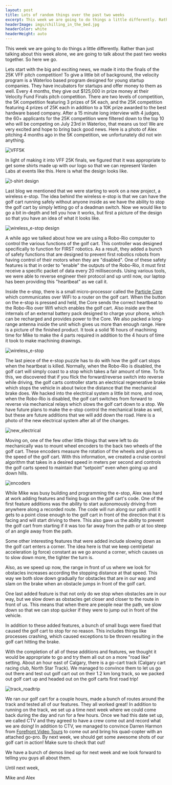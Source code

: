 ```yaml
---
layout: post
title: Lots of random things over the past two weeks
excerpt: This week we are going to do things a little differently. Rather than just talking about this week alone, we are going to talk about the past two weeks together. So here we go.
headerImage: imgs/chilling_in_the_bed.jpg
headerColor: white
headerHeight: auto
---
```


This week we are going to do things a little differently. Rather than just talking about this week alone, we are going to talk about the past two weeks together. So here we go.

Lets start with the big and exciting news, we made it into the finals of the 25K VFF pitch competition! To give a little bit of background, the velocity program is a Waterloo based program designed for young startup companies. They have incubators for startups and offer money to them as well. Every 4 months, they give out $125,000 in prize money at their Velocity Fund Finals pitch competition. There are two levels of competition, the 5K competition featuring 3 prizes of 5K each, and the 25K competition featuring 4 prizes of 25K each in addition to a 10K prize awarded to the best hardware based company. After a 15 minute long interview with 4 judges, the 60+ applicants for the 25K competition were filtered down to the top 10 who will be competing on July 23rd in Waterloo, that means us too!  We are very excited and hope to bring back good news. Here is a photo of Alex pitching 4 months ago in the 5K competition, we unfortunately did not win anything.

![VFF5K](imgs/VFF5K.jpg)

In light of making it into VFF 25K finals, we figured that it was appropriate to get some shirts made up with our logo so that we can represent Varden Labs at events like this. Here is what the design looks like.

![t-shirt design](imgs/t-shirts.jpg)

Last blog we mentioned that we were starting to work on a new project, a wireless e-stop. The idea behind the wireless e-stop is that we can have the golf cart running safely without anyone inside as we have the ability to stop the golf cart by simply letting go of a deadman switch. Now we would like to go a bit in-depth and tell you how it works, but first a picture of the design so that you have an idea of what it looks like.

![wireless_e-stop design](imgs/wireless_e-stop_design.jpg)

A while ago we talked about how we are using a Robo-Rio computer to control the various functions of the golf cart. This controller was designed specifically to function for FIRST robotics. As a result, they added a bunch of safety functions that are designed to prevent first robotics robots from having control of their motors when they are "disabled". One of these safety features is that in order to "enable" the outputs of the Robo-Rio, it must first receive a specific packet of data every 20 milliseconds. Using various tools, we were able to reverse engineer their protocol and up until now, our laptop has been providing this "heartbeat" as we call it.

Inside the e-stop, there is a small micro-processor called the [Particle Core](https://store.particle.io) which communicates over WiFi to a router on the golf cart. When the button on the e-stop is pressed and held, the Core sends the correct heartbeat to the Robo-Rio over Wifi which enables the golf cart.  Also inside are the internals of an external battery pack designed to charge your phone, which can be recharged and provides power to the Core. We also packed a long-range antenna inside the unit which gives us more than enough range. Here is a picture of the finished product. It took a solid 16 hours of machining time for Mike to make the 4 parts required in addition to the 4 hours of time it took to make machining drawings.

![wireless_e-stop](imgs/wireless_e-stop.jpg)

The last piece of the e-stop puzzle has to do with how the golf cart stops when the heartbeat is killed. Normally, when the Robo-Rio is disabled, the golf cart will simply coast to a stop which takes a fair amount of time. To fix this, we discovered that if you flick the forward/reverse switch into reverse while driving, the golf carts controller starts an electrical regenerative brake which stops the vehicle in about twice the distance that the mechanical brake does. We hacked into the electrical system a little bit more, and now, when the Robo-Rio is disabled, the golf cart switches from forward to reverse via mechanical relays which slows the golf cart down to a stop. We have future plans to make the e-stop control the mechanical brake as well, but these are future additions that we will add down the road. Here is a photo of the new electrical system after all of the changes.

![new_electrical](imgs/new_electrical.jpg)

Moving on, one of the few other little things that were left to do mechanically was to mount wheel encoders to the back two wheels of the golf cart.  These encoders measure the rotation of the wheels and gives us the speed of the golf cart.  With this information, we created a cruise control algorithm that takes in a desired speed in meters per second and controls the golf carts speed to maintain that “setpoint” even when going up and down hills.

![encoders](imgs/encoders.jpg)

While Mike was busy building and programming the e-stop, Alex was hard at work adding features and fixing bugs on the golf cart's code.  One of the first feature additions was the ability to start autonomously driving from anywhere along a recorded route. The code will run along our path until it gets to a point close enough to the golf cart in front of the direction that it is facing and will start driving to there.  This also gave us the ability to prevent the golf cart from starting if it was too far away from the path or at too steep of an angle away from the path.  

Some other interesting features that were added include slowing down as the golf cart enters a corner. The idea here is that we keep centripetal acceleration (g force) constant as we go around a corner, which causes us to slow down more, the tighter the turn is.  

Also, as we speed up now, the range in front of us where we look for obstacles increases according the stopping distance at that speed. This way we both slow down gradually for obstacles that are in our way and slam on the brake when an obstacle jumps in front of the golf cart. 

One last added feature is that not only do we stop when obstacles are in our way, but we slow down as obstacles get closer and closer to the route in front of us. This means that when there are people near the path, we slow down so that we can stop quicker if they were to jump out in front of the vehicle.

In addition to these added features, a bunch of small bugs were fixed that caused the golf cart to stop for no reason.  This includes things like processes crashing, which caused exceptions to be thrown resulting in the golf cart hitting the brake.

With the completion of all of these additions and features, we thought it would be appropriate to go and try them all out on a more "road like" setting. About an hour east of Calgary, there is a go-cart track (Calgary cart racing club, North Star Track). We managed to convince them to let us go out there and test out golf cart out on their 1.2 km long track, so we packed out golf cart up and headed out on the golf carts first road trip!

![track_roadtrip](imgs/track_roadtrip.jpg)

We ran our golf cart for a couple hours, made a bunch of routes around the track and tested all of our features.  They all worked great!  In addition to running on the track, we set up a time next week where we could come back during the day and run for a few hours.  Once we had this date set up, we called CTV and they agreed to have a crew come out and record what we are doing!  In addition to CTV, we managed to convince Darren Harmon from [Forefront Video Tours](http://www.forefrontvideotours.com/#home) to come out and bring his quad-copter with an attached go-pro. By next week, we should get some awesome shots of our golf cart in action! Make sure to check that out!

We have a bunch of demos lined up for next week and we look forward to telling you guys all about them.

Until next week, 

Mike and Alex






